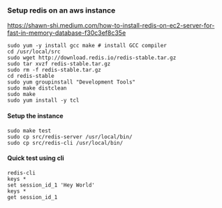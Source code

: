 
### Setup redis on an aws instance

https://shawn-shi.medium.com/how-to-install-redis-on-ec2-server-for-fast-in-memory-database-f30c3ef8c35e

```
sudo yum -y install gcc make # install GCC compiler
cd /usr/local/src 
sudo wget http://download.redis.io/redis-stable.tar.gz
sudo tar xvzf redis-stable.tar.gz
sudo rm -f redis-stable.tar.gz
cd redis-stable
sudo yum groupinstall "Development Tools"
sudo make distclean
sudo make
sudo yum install -y tcl
```

#### Setup the instance

```
sudo make test
sudo cp src/redis-server /usr/local/bin/
sudo cp src/redis-cli /usr/local/bin/
```

#### Quick test using cli
```
redis-cli
keys *
set session_id_1 'Hey World'
keys *
get session_id_1
```

